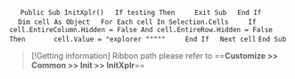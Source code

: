 &nbsp;&nbsp;&nbsp;&nbsp;
`Public Sub InitXplr()`
&nbsp;&nbsp;&nbsp;&nbsp;`If testing Then`
&nbsp;&nbsp;&nbsp;&nbsp;&nbsp;&nbsp;&nbsp;&nbsp;`Exit Sub`
&nbsp;&nbsp;&nbsp;&nbsp;`End If`
&nbsp;&nbsp;&nbsp;&nbsp;
&nbsp;&nbsp;&nbsp;&nbsp;`Dim cell As Object`
&nbsp;&nbsp;&nbsp;&nbsp;`For Each cell In Selection.Cells`
&nbsp;&nbsp;&nbsp;&nbsp;&nbsp;&nbsp;&nbsp;&nbsp;`If cell.EntireColumn.Hidden = False And cell.EntireRow.Hidden = False Then`
&nbsp;&nbsp;&nbsp;&nbsp;&nbsp;&nbsp;&nbsp;&nbsp;&nbsp;&nbsp;&nbsp;&nbsp;`cell.Value = "explorer """""`
&nbsp;&nbsp;&nbsp;&nbsp;&nbsp;&nbsp;&nbsp;&nbsp;`End If`
&nbsp;&nbsp;&nbsp;&nbsp;`Next cell`
`End Sub`


> [!Getting information]
> Ribbon path please refer to ==**Customize >> Common >> Init >> InitXplr**==

